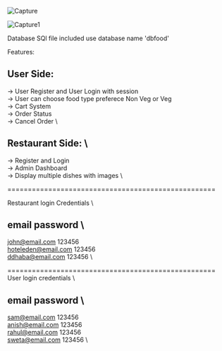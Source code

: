 ![Capture](https://user-images.githubusercontent.com/30375922/110690842-66264500-820a-11eb-84c0-337aa3ac8039.PNG)

![Capture1](https://user-images.githubusercontent.com/30375922/110691345-0bd9b400-820b-11eb-955a-4ddaa36d455a.PNG)
 
Database SQl file included use database name 'dbfood'

Features:

User Side:
-------------------------------------------------
-> User Register and User Login with session \
-> User can choose food type preferece Non Veg or Veg \
-> Cart System \
-> Order Status \
-> Cancel Order \

Restaurant Side: \
-------------------------------------------------
-> Register and Login \
-> Admin Dashboard \
-> Display multiple dishes with images \  

===================================================

Restaurant login Credentials \

email              			password \
-------------------------------------------------
john@email.com				123456 \
hoteleden@email.com			123456 \
ddhaba@email.com			123456 \

===================================================
User login credentials \

email				password \
---------------------------------------------------
sam@email.com			123456 \
anish@email.com			123456 \
rahul@email.com			123456 \
sweta@email.com			123456 \
